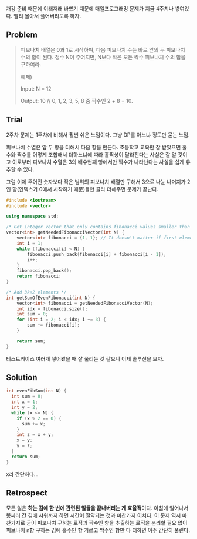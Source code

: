 개강 준비 때문에 이래저래 바빴기 때문에 매일프로그래밍 문제가 지금 4주치나 쌓여있다. 빨리 몰아서 풀어버리도록 하자.



## Problem

> 피보나치 배열은 0과 1로 시작하며, 다음 피보나치 수는 바로 앞의 두 피보나치 수의 합이 된다. 정수 N이 주어지면, N보다 작은 모든 짝수 피보나치 수의 합을 구하여라.
>
> 예제)
>
> Input: N = 12
>
> Output: 10 // 0, 1, 2, 3, 5, 8 중 짝수인 2 + 8 = 10.



## Trial

2주차 문제는 1주차에 비해서 훨씬 쉬운 느낌이다. 그냥 DP를 아느냐 정도만 묻는 느낌.

피보나치 수열은 앞 두 항을 더해서 다음 항을 만든다. 초등학교 교육만 잘 받았으면 홀수와 짝수를 어떻게 조합해서 더하느냐에 따라 홀짝성이 달라진다는 사실은 잘 알 것이고 이로부터 피보나치 수열은 3의 배수번째 항에서만 짝수가 나타난다는 사실을 쉽게 유추할 수 있다.

그럼 이제 주어진 숫자보다 작은 범위의 피보나치 배열만 구해서 3으로 나눈 나머지가 2인 항(인덱스가 0에서 시작하기 때문)들만 골라 더해주면 문제가 끝난다.

```c++
#include <iostream>
#include <vector>

using namespace std;

/* Get integer vector that only contains fibonacci values smaller than N */
vector<int> getNeededFibonacciVector(int N) {
    vector<int> fibonacci = {1, 1}; // It doesn't matter if first element is 0 or 1.
    int i = 1;
    while (fibonacci[i] < N) {
        fibonacci.push_back(fibonacci[i] + fibonacci[i - 1]);
        i++;
    }
    fibonacci.pop_back();
    return fibonacci;
}

/* Add 3k+2 elements */
int getSumOfEvenFibonacci(int N) {
    vector<int> fibonacci = getNeededFibonacciVector(N);
    int idx = fibonacci.size();
    int sum = 0;
    for (int i = 2; i < idx; i += 3) {
        sum += fibonacci[i];
    }

    return sum;
}
```

테스트케이스 여러개 넣어봤을 때 잘 풀리는 것 같으니 이제 솔루션을 보자.



## Solution

```c++
int evenFibSum(int N) {
  int sum = 0;
  int x = 1;
  int y = 2;
  while (x <= N) {
    if (x % 2 == 0) {
      sum += x;
    }
    int z = x + y;
    x = y;
    y = z;
  }
  return sum;
}
```

x라 간단하다...



## Retrospect

모든 일은 **하는 김에 한 번에 관련된 일들을 끝내버리는 게 효율적**이다. 아침에 일어나서 똥싸러 간 김에 샤워까지 하면 시간이 절약되는 것과 마찬가지 이치다. 이 문제 역시 마찬가지로 굳이 피보나치 구하는 로직과 짝수인 항을 추출하는 로직을 분리할 필요 없이 피보나치 n항 구하는 김에 홀수인 항 거르고 짝수인 항만 다 더하면 아주 간단히 풀린다.

